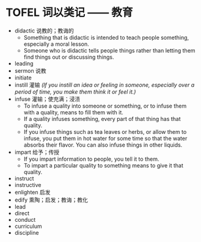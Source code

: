 # TOFEL 词以类记 —— 教育

- didactic 说教的；教诲的
    - Something that is didactic is intended to teach people something, especially a moral lesson.
    - Someone who is didactic tells people things rather than letting them find things out or discussing things.
- leading
- sermon 说教
- initiate
- instill 灌输 *(If you instill an idea or feeling in someone, especially over a period of time, you make them think it or feel it.)*
- infuse 灌输；使充满；浸渍
    - To infuse a quality into someone or something, or to infuse them with a quality, means to fill them with it.
    - If a quality infuses something, every part of that thing has that quality.
    - If you infuse things such as tea leaves or herbs, or allow them to infuse, you put them in hot water for some time so that the water absorbs their flavor. You can also infuse things in other liquids.
- impart 给予；传授
    - If you impart information to people, you tell it to them.
    - To impart a particular quality to something means to give it that quality.
- instruct
- instructive
- enlighten 启发
- edify 熏陶；启发；教诲；教化
- lead
- direct
- conduct
- curriculum
- discipline
